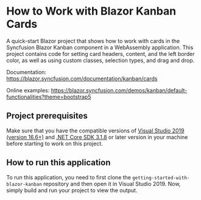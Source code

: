 # How to Work with Blazor Kanban Cards
A quick-start Blazor project that shows how to work with cards in the Syncfusion Blazor Kanban component in a WebAssembly application. This project contains code for setting card headers, content, and the left border color, as well as using custom classes, selection types, and drag and drop.

Documentation: https://blazor.syncfusion.com/documentation/kanban/cards

Online examples: https://blazor.syncfusion.com/demos/kanban/default-functionalities?theme=bootstrap5

## Project prerequisites
Make sure that you have the compatible versions of [Visual Studio 2019 (version 16.6+)]( https://visualstudio.microsoft.com/downloads?utm_source=github&utm_medium=listing&utm_campaign=blazor-gantt-chart-github-samples) and [.NET Core SDK 3.1.8](https://dotnet.microsoft.com/download/dotnet-core/3.1?utm_source=github&utm_medium=listing&utm_campaign=blazor-gantt-chart-github-samples) or later version in your machine before starting to work on this project.

## How to run this application
To run this application, you need to first clone the `getting-started-with-blazor-kanban` repository and then open it in Visual Studio 2019. Now, simply build and run your project to view the output.

